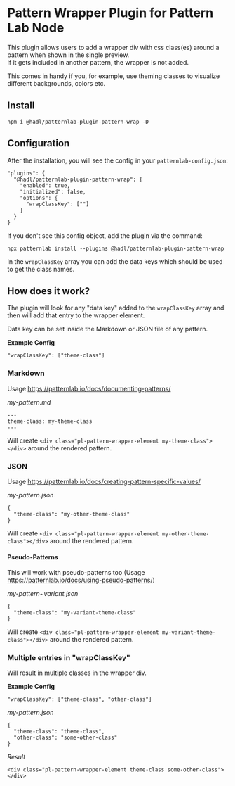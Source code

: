 # Pattern Wrapper Plugin for Pattern Lab Node

This plugin allows users to add a wrapper div with css class(es) around a pattern when shown in the
single preview.   
If it gets included in another pattern, the wrapper is not added.

This comes in handy if you, for example, use theming classes to visualize different backgrounds, colors etc.

## Install

```
npm i @hadl/patternlab-plugin-pattern-wrap -D
```

## Configuration

After the installation, you will see the config in your `patternlab-config.json`:

```
"plugins": {
  "@hadl/patternlab-plugin-pattern-wrap": {
    "enabled": true,
    "initialized": false,
    "options": {
      "wrapClassKey": [""]
    }
  }
}
```

If you don't see this config object, add the plugin via the command:

``` 
npx patternlab install --plugins @hadl/patternlab-plugin-pattern-wrap 
```

In the `wrapClassKey` array you can add the data keys which should be used to get the class names.

## How does it work?

The plugin will look for any "data key" added to the `wrapClassKey` array and then will add that
entry to the wrapper element.

Data key can be set inside the Markdown or JSON file of any pattern.

**Example Config**

```
"wrapClassKey": ["theme-class"]
```

### Markdown

Usage https://patternlab.io/docs/documenting-patterns/

_my-pattern.md_

``` 
---
theme-class: my-theme-class
---
```

Will create `<div class="pl-pattern-wrapper-element my-theme-class"></div>` around the rendered
pattern.

### JSON

Usage https://patternlab.io/docs/creating-pattern-specific-values/

_my-pattern.json_

``` 
{
  "theme-class": "my-other-theme-class"
}
```

Will create `<div class="pl-pattern-wrapper-element my-other-theme-class"></div>` around the
rendered pattern.

#### Pseudo-Patterns

This will work with pseudo-patterns too (Usage https://patternlab.io/docs/using-pseudo-patterns/)

_my-pattern~variant.json_

``` 
{
  "theme-class": "my-variant-theme-class"
}
```

Will create `<div class="pl-pattern-wrapper-element my-variant-theme-class"></div>` around the
rendered pattern.

### Multiple entries in "wrapClassKey"

Will result in multiple classes in the wrapper div.

**Example Config**

```
"wrapClassKey": ["theme-class", "other-class"]
```

_my-pattern.json_

``` 
{
  "theme-class": "theme-class",
  "other-class": "some-other-class"
}
```

_Result_

```
<div class="pl-pattern-wrapper-element theme-class some-other-class"></div>
```
